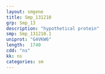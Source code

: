 ```yaml
---
layout: smgene
title: Smp_131210
grp: Smp_13
description: "hypothetical protein"
smp: Smp_131210.1
uniprot: "G4VKW6"
length:  1740
cdd: "ns"
kk: ns
categories: sm
---
```

